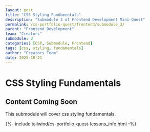 ```yaml
---
layout: post
title: "CSS Styling Fundamentals"
description: "Submodule 3 of Frontend Development Mini-Quest"
permalink: /cs-portfolio-quest/frontend/submodule_3/
parent: "Frontend Development"
team: "Creators"
submodule: 3
categories: [CSP, Submodule, Frontend]
tags: [css, styling, fundamentals]
author: "Creators Team"
date: 2025-10-21
---
```


# CSS Styling Fundamentals

## Content Coming Soon
This submodule will cover css styling fundamentals.

{%- include tailwind/cs-portfolio-quest-lessons_info.html -%}